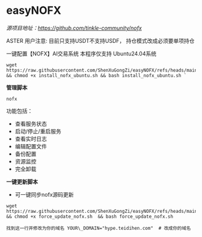 # easyNOFX

*源项目地址：https://github.com/tinkle-community/nofx*

ASTER 用户注意:
目前只支持USDT不支持USDF，
持仓模式改成必须要单项持仓

一键配置【NOFX】AI交易系统
本程序仅支持 Ubuntu24.04系统

```
wget https://raw.githubusercontent.com/ShenXuGongZi/easyNOFX/refs/heads/main/install_nofx_ubuntu.sh  && chmod +x install_nofx_ubuntu.sh && bash install_nofx_ubuntu.sh `
```

**管理脚本**

```
nofx
```

功能包括：

* 查看服务状态
* 启动/停止/重启服务
* 查看实时日志
* 编辑配置文件
* 备份配置
* 资源监控
* 完全卸载

**一键更新脚本**

* 可一键同步nofx源码更新

```
wget https://raw.githubusercontent.com/ShenXuGongZi/easyNOFX/refs/heads/main/force_update_nofx.sh && chmod +x force_update_nofx.sh  && bash force_update_nofx.sh
```

`找到这一行并修改为你的域名 YOUR\_DOMAIN="hype.teidihen.com"  # 改成你的域名`
